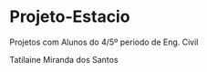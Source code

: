 # Projeto-Estacio
 Projetos com Alunos do 4/5º periodo de Eng. Civil


Tatilaine Miranda dos Santos 